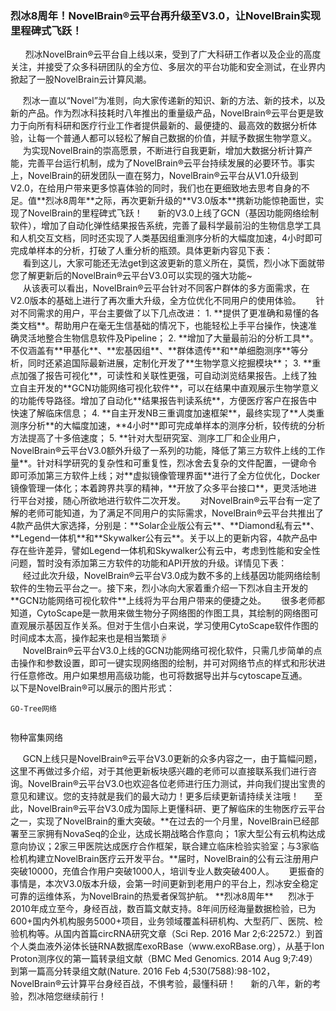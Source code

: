 ### **烈冰8周年！NovelBrain®云平台再升级至V3.0，让NovelBrain实现里程碑式飞跃！**
&nbsp;&nbsp;&nbsp;&nbsp;&nbsp;       烈冰NovelBrain®云平台自上线以来，受到了广大科研工作者以及企业的高度关注，并接受了众多科研团队的全方位、多层次的平台功能和安全测试，在业界内掀起了一股NovelBrain云计算风潮。
<div style="text-align:center">
	<img data-src="1.jpg" width="600px" ></img>
</div>
&nbsp;&nbsp;&nbsp;&nbsp;&nbsp;烈冰一直以“Novel”为准则，向大家传递新的知识、新的方法、新的技术，以及新的产品。作为烈冰科技耗时八年推出的重量级产品，NovelBrain®云平台更是致力于向所有科研和医疗行业工作者提供最新的、最便捷的、最高效的数据分析体验，让每一个普通人都可以轻松了解自己数据的价值，并赋予数据生物学意义。
&nbsp;&nbsp;&nbsp;&nbsp;&nbsp;为实现NovelBrain的崇高愿景，不断进行自我更新，增加大数据分析计算产能，完善平台运行机制，成为了NovelBrain®云平台持续发展的必要环节。事实上，NovelBrain的研发团队一直在努力，NovelBrain®云平台从V1.0升级到V2.0，在给用户带来更多惊喜体验的同时，我们也在更细致地去思考自身的不足。值**烈冰8周年**之际，再次更新升级的**V3.0版本**携新功能惊艳面世，实现了NovelBrain的里程碑式飞跃！
&nbsp;&nbsp;&nbsp;&nbsp;&nbsp;新的V3.0上线了GCN（基因功能网络绘制软件），增加了自动化弹性结果报告系统，完善了最科学最前沿的生物信息学工具和人机交互文档，同时还实现了人类基因组重测序分析的大幅度加速，4小时即可完成单样本的分析，打破了人重分析的瓶颈。具体更新内容见下表：
<div style="text-align:center">
	<img data-src="2.png" width="500px" ></img>
</div>
&nbsp;&nbsp;&nbsp;&nbsp;&nbsp;看到这儿，大家可能还无法get到这波更新的意义所在，莫慌，烈小冰下面就带您了解更新后的NovelBrain®云平台V3.0可以实现的强大功能~
<div style="text-align:center">
	<img data-src="3.png" width="500px" ></img></div>
&nbsp;&nbsp;&nbsp;&nbsp;&nbsp;从该表可以看出，NovelBrain®云平台针对不同客户群体的多方面需求，在V2.0版本的基础上进行了再次重大升级，全方位优化不同用户的使用体验。
&nbsp;&nbsp;&nbsp;&nbsp;&nbsp;针对不同需求的用户，平台主要做了以下几点改进：
1. **提供了更准确和易懂的各类文档**。帮助用户在毫无生信基础的情况下，也能轻松上手平台操作，快速准确灵活地整合生物信息软件及Pipeline；
2. **增加了大量最前沿的分析工具**。不仅涵盖有**甲基化**、**宏基因组**、**群体遗传**和**单细胞测序**等分析，同时还紧追国际最新进展，定制化开发了**生物学意义挖掘模块**；
3. **重点加强了报告可视化**，可读性和关联性更强，可自动浏览结果报告。上线了独立自主开发的**GCN功能网络可视化软件**，可以在结果中直观展示生物学意义的功能传导路径。增加了自动化**结果报告判读系统**，方便医疗客户在报告中快速了解临床信息；
4. **自主开发NB三重调度加速框架**，最终实现了**人类重测序分析**的大幅度加速，**4小时**即可完成单样本的测序分析，较传统的分析方法提高了十多倍速度；
5. **针对大型研究室、测序工厂和企业用户，NovelBrain®云平台V3.0额外升级了一系列的功能，降低了第三方软件上线的工作量**。针对科学研究的复杂性和可重复性，烈冰舍去复杂的文件配置，一键命令即可添加第三方软件上线；对**虚拟镜像管理界面**进行了全方位优化，Docker镜像管理一体化；本着跨界共享的精神，**开放了众多平台接口**，更灵活地进行平台对接，随心所欲地进行软件二次开发。
&nbsp;&nbsp;&nbsp;&nbsp;&nbsp;对NovelBrain®云平台有一定了解的老师可能知道，为了满足不同用户的实际需求，NovelBrain®云平台共推出了4款产品供大家选择，分别是：**Solar企业版公有云**、**Diamond私有云**、**Legend一体机**和**Skywalker公有云**。关于以上的更新内容，4款产品中存在些许差异，譬如Legend一体机和Skywalker公有云中，考虑到性能和安全性问题，暂时没有添加第三方软件的功能和API开放的升级。详情见下表：
<div style="text-align:center">
	<img data-src="4.png" width="500px" ></img></div>
&nbsp;&nbsp;&nbsp;&nbsp;&nbsp;经过此次升级，NovelBrain®云平台V3.0成为数不多的上线基因功能网络绘制软件的生物云平台之一。接下来，烈小冰向大家着重介绍一下烈冰自主开发的**GCN功能网络可视化软件**上线将为平台用户带来的便捷之处。
&nbsp;&nbsp;&nbsp;&nbsp;&nbsp;很多老师都知道，CytoScape是一款用来做生物分子网络图的作图工具，其绘制的网络图可直观展示基因互作关系。但对于生信小白来说，学习使用CytoScape软件作图的时间成本太高，操作起来也是相当繁琐☟
<div style="text-align:center">
	<img data-src="5.png" width="500px" ></img></div>
&nbsp;&nbsp;&nbsp;&nbsp;&nbsp;NovelBrain®云平台V3.0上线的GCN功能网络可视化软件，只需几步简单的点击操作和参数设置，即可一键实现网络图的绘制，并可对网络节点的样式和形状进行任意修改。用户如果想用高级功能，也可将数据导出并与cytoscape互通。
<div style="text-align:center">
	<img data-src="6.png" width="500px" ></img></div>
    以下是NovelBrain®可以展示的图片形式：
    
    GO-Tree网络
<div style="text-align:center">
	<img data-src="7.jpg" width="500px" ></img></div>
    
  物种富集网络
 <div style="text-align:center">
	<img data-src="8.jpg" width="500px" ></img></div> 
&nbsp;&nbsp;&nbsp;&nbsp;&nbsp;GCN上线只是NovelBrain®云平台V3.0更新的众多内容之一，由于篇幅问题，这里不再做过多介绍，对于其他更新板块感兴趣的老师可以直接联系我们进行咨询。NovelBrain®云平台V3.0也欢迎各位老师进行压力测试，并向我们提出宝贵的意见和建议。您的支持就是我们的最大动力！更多后续更新请持续关注哦！
&nbsp;&nbsp;&nbsp;&nbsp;&nbsp;至此，NovelBrain®云平台V3.0成为国际上更懂科研、更了解临床的生物医疗云平台之一，实现了NovelBrain的重大突破。**在过去的一个月里，NovelBrain已经部署至三家拥有NovaSeq的企业，达成长期战略合作意向； 1家大型公有云机构达成意向协议；2家三甲医院达成医疗合作框架，联合建立临床检验实验室；与3家临检机构建立NovelBrain医疗云开发平台。**届时，NovelBrain的公有云注册用户突破10000，充值合作用户突破1000人，培训专业人数突破400人。
&nbsp;&nbsp;&nbsp;&nbsp;&nbsp;更振奋的事情是，本次V3.0版本升级，会第一时间更新到老用户的平台上，烈冰安全稳定可靠的运维体系，为NovelBrain的热爱者保驾护航。
**烈冰8周年**
&nbsp;&nbsp;&nbsp;&nbsp;&nbsp;烈冰于2010年成立至今，身经百战，数百篇文献支持。8年间历经海量数据检验，已为600+国内外机构服务5000+项目，业务领域覆盖科研机构、大型药厂、医院、检验机构等。从国内首篇circRNA研究文章（Sci Rep. 2016 Mar 2;6:22572.）到首个人类血液外泌体长链RNA数据库exoRBase（www.exoRBase.org），从基于Ion Proton测序仪的第一篇转录组文献（BMC Med Genomics. 2014 Aug 9;7:49）到第一篇高分转录组文献(Nature. 2016 Feb 4;530(7588):98-102，NovelBrain®云计算平台身经百战，不惧考验，最懂科研！
&nbsp;&nbsp;&nbsp;&nbsp;&nbsp;新的八年，新的考验，烈冰陪您继续前行！
<div style="text-align:center">
	<img data-src="9.png" width="600px" ></img></div>